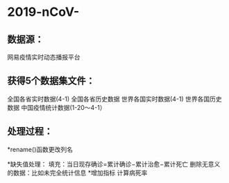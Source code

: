 # 2019-nCoV-
数据源：
---
网易疫情实时动态播报平台

获得5个数据集文件：
---
全国各省实时数据(4-1)
全国各省历史数据
世界各国实时数据(4-1)
世界各国历史数据
中国疫情统计数据(1-20～4-1）

处理过程：
---
*rename()函数更改列名

*缺失值处理：
    填充：当日现存确诊=累计确诊−累计治愈−累计死亡
    删除无意义的数据：比如未完全统计信息
*增加指标
  计算病死率

